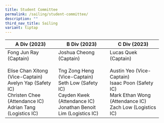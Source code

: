 ```yaml
---
title: Student Committee
permalink: /sailing/student-committee/
description: ""
third_nav_title: Sailing
variant: tiptap
---
```

<table>
<thead>
  <tr>
    <th>A Div (2023)</th>
    <th>B Div (2023)</th>
    <th>C Div (2023)</th>
  </tr>
</thead>
<tbody>
  <tr>
    <td>Fong Jun Ray (Captain)<br><br>Elise Chan Xitong (Vice-Captain)<br>Avelyn Yap (Safety IC)<br>Christen Chee (Attendance IC)<br>Adrian Tang (Logistics IC)</td>
    <td>Joshua Cheong (Captain)<br><br>Tng Zong Heng (Vice-Captain)<br>Seth Low (Safety IC)<br>Cayden Kwek (Attendance IC)<br>Jonathan Benoit Lim (Logistics IC)</td>
    <td>Lucas Quek (Captain)<br><br>Austin Yeo (Vice-Captain)<br>Isaac Poon (Safety IC)<br>Mark Ethan Wong (Attendance IC)<br>Zach Low (Logistics IC)</td>
  </tr>
</tbody>
</table>
